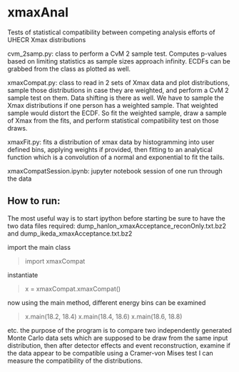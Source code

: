 # xmaxAnal
Tests of statistical compatibility between competing analysis efforts of UHECR Xmax distributions

cvm_2samp.py: class to perform a CvM 2 sample test. Computes p-values based on limiting statistics as sample sizes approach infinity. ECDFs can be grabbed from the class as plotted as well.

xmaxCompat.py: class to read in 2 sets of Xmax data and plot distributions, sample those distributions in case they are weighted, and perform a CvM 2 sample test on them. Data shifting is there as well. We have to sample the Xmax distributions if one person has a weighted sample. That weighted sample would distort the ECDF. So fit the weighted sample, draw a sample of Xmax from the fits, and perform statistical compatibility test on those draws.

xmaxFit.py: fits a distribution of xmax data by histogramming into user defined bins, applying weights if provided, then fitting to an analytical function which is a convolution of a normal and exponential to fit the tails.

xmaxCompatSession.ipynb: jupyter notebook session of one run through the data


## How to run:
The most useful way is to start ipython
before starting be sure to have the two data files required: dump_hanlon_xmaxAcceptance_reconOnly.txt.bz2 and dump_ikeda_xmaxAcceptance.txt.bz2

import the main class
> import xmaxCompat

instantiate
> x = xmaxCompat.xmaxCompat()

now using the main method, different energy bins can be examined
> x.main(18.2, 18.4)
> x.main(18.4, 18.6)
> x.main(18.6, 18.8)

etc.
the purpose of the program is to compare two independently generated Monte Carlo data sets which are supposed to be draw from the same input distribution, then after detector effects and event reconstruction, examine if the data appear to be compatible using a Cramer-von Mises test I can measure the compatibility of the distributions.

